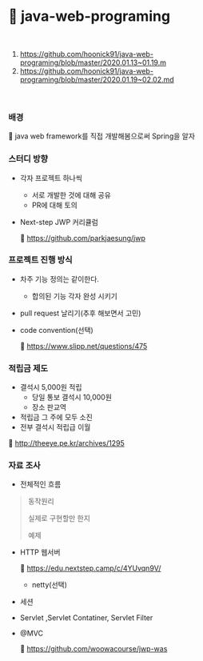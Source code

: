 # :leaves: java-web-programing

<br>

1. https://github.com/hoonick91/java-web-programing/blob/master/2020.01.13~01.19.m
2. https://github.com/hoonick91/java-web-programing/blob/master/2020.01.19~02.02.md

<br>



### 배경

:pushpin: java web framework를 직접 개발해봄으로써​ Spring을 알자

### 스터디 방향

- 각자 프로젝트 하나씩

  - 서로 개발한 것에 대해 공유
  - PR에 대해 토의

- Next-step JWP  커리큘럼

  :page_facing_up: https://github.com/parkjaesung/jwp

### 프로젝트 진행 방식

- 차주 기능 정의는 같이한다.

  - 합의된 기능 각자 완성 시키기

- pull request 날리기(추후 해보면서 고민)

- code convention(선택)

  :page_facing_up: ​https://www.slipp.net/questions/475



### 적립금 제도

- 결석시 5,000원 적립
  - 당일 통보 결석시 10,000원 
  - 장소 판교역
- 적립금 그 주에 모두 소진
- 전부 결석시 적립급 이월

:page_facing_up: ​http://theeye.pe.kr/archives/1295

### 자료 조사

- 전체적인 흐름

> 동작원리
>
> 실제로 구현할만 한지
>
> 예제

- HTTP 웹서버

  :page_facing_up: ​https://edu.nextstep.camp/c/4YUvqn9V/

  - netty(선택)

- 세션

- Servlet ,Servlet Contatiner, Servlet Filter

- @MVC

  :page_facing_up: https://github.com/woowacourse/jwp-was




